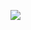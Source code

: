 ![](https://pride-badges.pony.workers.dev/static/v1?label=gay&stripeWidth=6&stripeColors=E40303,FF8C00,FFED00,008026,24408E,732982)
